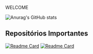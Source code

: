 WELCOME

![Anurag's GitHub stats](https://github-readme-stats.vercel.app/api?username=lucasakuhn&show_icons=true&theme=radical)

## Repositórios Importantes
[![Readme Card](https://github-readme-stats.vercel.app/api/pin/?username=lucasakuhn&repo=Be-The-Hero--Semana-Omnistack-11&theme=radical)](https://github.com/anuraghazra/github-readme-stats)
[![Readme Card](https://github-readme-stats.vercel.app/api/pin/?username=lucasakuhn&repo=Be-The-Hero--Semana-Omnistack-11&theme=radical)](https://github.com/anuraghazra/github-readme-stats)
